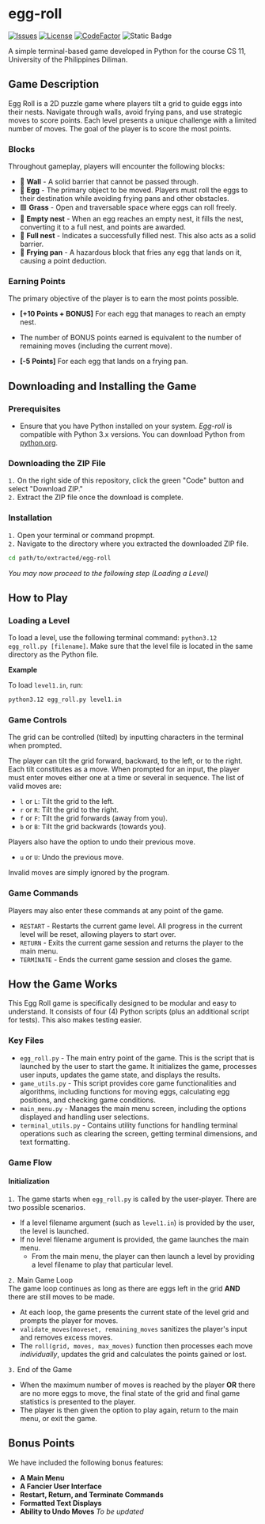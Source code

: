 # egg-roll
[![Issues](https://img.shields.io/github/issues/renzjared/egg-roll)](https://github.com/renzjared/egg-roll/issues)
[![License](https://img.shields.io/github/license/renzjared/egg-roll)](https://github.com/renzjared/egg-roll/blob/master/LICENSE)
[![CodeFactor](https://www.codefactor.io/repository/github/renzjared/egg-roll/badge)](https://www.codefactor.io/repository/github/renzjared/egg-roll)
![Static Badge](https://img.shields.io/badge/Unibersidad_ng-Pilipinas-maroon)

A simple terminal-based game developed in Python for the course CS 11, University of the Philippines Diliman.

<h2>Game Description</h2>
Egg Roll is a 2D puzzle game where players tilt a grid to guide eggs into their nests. Navigate through walls, avoid frying pans, and use strategic moves to score points. Each level presents a unique challenge with a limited number of moves. The goal of the player is to score the most points.

<h3>Blocks</h3>
Throughout gameplay, players will encounter the following blocks:<br/>

 * 🧱 **Wall** - A solid barrier that cannot be passed through.
 * 🥚 **Egg** - The primary object to be moved. Players must roll the eggs to their destination while avoiding frying pans and other obstacles.
 * 🟩 **Grass** - Open and traversable space where eggs can roll freely.
 * 🪹 **Empty nest** - When an egg reaches an empty nest, it fills the nest, converting it to a full nest, and points are awarded.
 * 🪺 **Full nest** - Indicates a successfully filled nest. This also acts as a solid barrier.
 * 🍳 **Frying pan** - A hazardous block that fries any egg that lands on it, causing a point deduction.

<h3>Earning Points</h3>
The primary objective of the player is to earn the most points possible.<br/>

 * **[+10 Points + BONUS]** For each egg that manages to reach an empty nest.<br>
 * The number of BONUS points earned is equivalent to the number of remaining moves (including the current move).<br>
   
 * **[-5 Points]** For each egg that lands on a frying pan.<br>

<h2>Downloading and Installing the Game</h2>
<h3>Prerequisites</h3>

 * Ensure that you have Python installed on your system. *Egg-roll* is compatible with Python 3.x versions. You can download Python from [python.org](https://www.python.org/).

<h3>Downloading the ZIP File</h3>

 `1.` On the right side of this repository, click the green "Code" button and select "Download ZIP."<br/>
 `2.` Extract the ZIP file once the download is complete.<br/>

<h3>Installation</h3>

 `1.` Open your terminal or command propmpt.<br/>
 `2.` Navigate to the directory where you extracted the downloaded ZIP file.<br/>

```sh
cd path/to/extracted/egg-roll
```
 
*You may now proceed to the following step (Loading a Level)*

<h2>How to Play</h2>
<h3>Loading a Level</h3>

To load a level, use the following terminal command: `python3.12 egg_roll.py [filename]`.
Make sure that the level file is located in the same directory as the Python file.<br/>

**Example**<br/>

To load `level1.in`, run:

```sh
python3.12 egg_roll.py level1.in
```

<h3>Game Controls</h3>

The grid can be controlled (tilted) by inputting characters in the terminal when prompted.

The player can tilt the grid forward, backward, to the left, or to the right. Each tilt constitutes as a move. When prompted for an input, the player must enter moves either one at a time or several in sequence. The list of valid moves are:<br/>

 * `l` or `L`: Tilt the grid to the left.
 * `r` or `R`: Tilt the grid to the right.
 * `f` or `F`: Tilt the grid forwards (away from you).
 * `b` or `B`: Tilt the grid backwards (towards you).

Players also have the option to undo their previous move.<br/>

 * `u` or `U`: Undo the previous move.

 Invalid moves are simply ignored by the program.<br/>

<h3>Game Commands</h3>
Players may also enter these commands at any point of the game.<br/>

 * `RESTART` - Restarts the current game level. All progress in the current level will be reset, allowing players to start over.
 * `RETURN` - Exits the current game session and returns the player to the main menu.
 * `TERMINATE` - Ends the current game session and closes the game.

<h2>How the Game Works</h2>
This Egg Roll game is specifically designed to be modular and easy to understand. It consists of four (4) Python scripts (plus an additional script for tests). This also makes testing easier.<br>

<h3>Key Files</h3>

 * `egg_roll.py` - The main entry point of the game. This is the script that is launched by the user to start the game. It initializes the game, processes user inputs, updates the game state, and displays the results.<br/>
 * `game_utils.py` - This script provides core game functionalities and algorithms, including functions for moving eggs, calculating egg positions, and checking game conditions.<br/>
 * `main_menu.py` - Manages the main menu screen, including the options displayed and handling user selections.<br/>
 * `terminal_utils.py` - Contains utility functions for handling terminal operations such as clearing the screen, getting terminal dimensions, and text formatting.<br>

<h3>Game Flow</h3>
<h4>Initialization</h4>

 `1.` The game starts when `egg_roll.py` is called by the user-player. There are two possible scenarios.<br/>
 * If a level filename argument (such as `level1.in`) is provided by the user, the level is launched.
 * If no level filename argument is provided, the game launches the main menu.
   * From the main menu, the player can then launch a level by providing a level filename to play that particular level.

 `2.` Main Game Loop<br/>
 The game loop continues as long as there are eggs left in the grid **AND** there are still moves to be made.
 * At each loop, the game presents the current state of the level grid and prompts the player for moves.
 * `validate_moves(moveset, remaining_moves` sanitizes the player's input and removes excess moves.
 * The `roll(grid, moves, max_moves)` function then processes each move *individually*, updates the grid and calculates the points gained or lost.

 `3.` End of the Game<br/>
 * When the maximum number of moves is reached by the player **OR** there are no more eggs to move, the final state of the grid and final game statistics is presented to the player.
 * The player is then given the option to play again, return to the main menu, or exit the game.

<h2>Bonus Points</h2>
We have included the following bonus features:<br/>

 * **A Main Menu**
 * **A Fancier User Interface**
 * **Restart, Return, and Terminate Commands**
 * **Formatted Text Displays**
 * **Ability to Undo Moves**
*To be updated*
